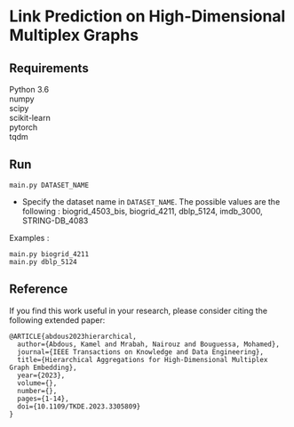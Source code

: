 # Link Prediction on High-Dimensional Multiplex Graphs

## Requirements
Python 3.6 <br />
numpy <br />
scipy <br />
scikit-learn <br />
pytorch <br />
tqdm

## Run
`main.py DATASET_NAME`

- Specify the dataset name in `DATASET_NAME`. The possible values are the following : biogrid_4503_bis, biogrid_4211, dblp_5124, imdb_3000, STRING-DB_4083

Examples :

`main.py biogrid_4211` <br />
`main.py dblp_5124`

## Reference
If you find this work useful in your research, please consider citing the following extended paper:

```
@ARTICLE{abdous2023hierarchical,
  author={Abdous, Kamel and Mrabah, Nairouz and Bouguessa, Mohamed},
  journal={IEEE Transactions on Knowledge and Data Engineering}, 
  title={Hierarchical Aggregations for High-Dimensional Multiplex Graph Embedding}, 
  year={2023},
  volume={},
  number={},
  pages={1-14},
  doi={10.1109/TKDE.2023.3305809}
}
```

